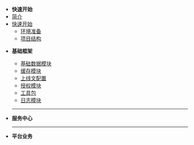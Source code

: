 * **快速开始**
* [简介](/zh-cn/guide.md)
* [快速开始](/zh-cn/快速开始/)
  - [环境准备](/zh-cn/快速开始/环境准备.md)
  - [项目结构](/zh-cn/快速开始/项目结构.md)

- **基础框架**

  - [基础数据模块](/zh-cn/基础框架/基础数据.md)
  - [缓存模块](/zh-cn/基础框架/缓存.md)
  - [上线文配置](/zh-cn/基础框架/上下文.md)
  - [授权模块](/zh-cn/基础框架/授权模块.md)
  - [工具包](/zh-cn/基础框架/工具.md)
  - [日志模块](/zh-cn/基础框架/日志.md)

  ------

  

- **服务中心**

  ------

  

- **平台业务**

